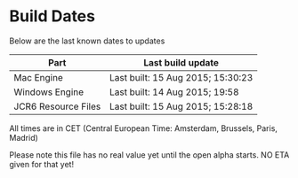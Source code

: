 # Build Dates

Below are the last known dates to updates

Part | Last build update
-----|-----
Mac Engine | Last built: 15 Aug 2015; 15:30:23
Windows Engine | Last built: 14 Aug 2015; 19:58
JCR6 Resource Files | Last built: 15 Aug 2015; 15:28:18
All times are in CET (Central European Time: Amsterdam, Brussels, Paris, Madrid)


Please note this file has no real value yet until the open alpha starts. NO ETA given for that yet!

